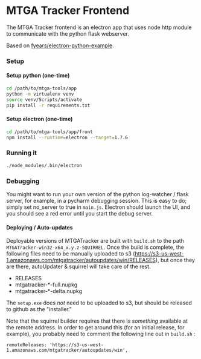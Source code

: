 # MTGA Tracker Frontend

The MTGA Tracker frontend is an electron app that uses node http module to communicate with the python flask webserver.

Based on [fyears/electron-python-example](https://github.com/fyears/electron-python-example).

### Setup

#### Setup python (one-time)

```bash
cd /path/to/mtga-tools/app
python -m virtualenv venv
source venv/Scripts/activate
pip install -r requirements.txt
```

#### Setup electron (one-time)

```bash
cd /path/to/mtga-tools/app/front
npm install --runtime=electron --target=1.7.6
```

### Running it

```bash
./node_modules/.bin/electron
```

### Debugging

You might want to run your own version of the python log-watcher / flask server,
for example, in a pycharm debugging session. This is easy to do; simply set no_server to true in ``main.js``.
Electron should launch the UI, and you should see a red error until you start the debug server.

#### Deploying / Auto-updates

Deployable versions of MTGATracker are built with `build.sh` to the path `MTGATracker-win32-x64_x.y.z-SQUIRREL`.
Once the build is complete, the following files need to be manually uploaded
to s3 (https://s3-us-west-1.amazonaws.com/mtgatracker/autoupdates/win/RELEASES), but once they are there,
autoUpdater & squirrel will take care of the rest. 

- RELEASES
- mtgatracker-*-full.nupkg
- mtgatracker-*-delta.nupkg

The `setup.exe` does _not_ need to be uploaded to s3, but should be released to github as the "installer."

Note that the squirrel builder requires that there is _something_ available at the remote address. In order
to get around this (for an initial release, for example), you probably need to comment the following line out
in `build.sh` :

    remoteReleases: 'https://s3-us-west-1.amazonaws.com/mtgatracker/autoupdates/win',
